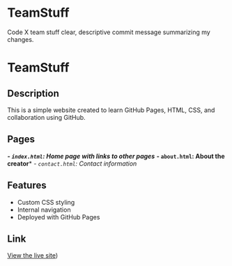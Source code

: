 # TeamStuff
Code X team stuff
 clear, descriptive commit message summarizing my changes.
# TeamStuff

## Description
This is a simple website created to learn GitHub Pages, HTML, CSS, and collaboration using GitHub.

## Pages
 ***- `index.html`: Home page with links to other pages***
**- `about.html`: About the creator***
*- `contact.html`: Contact information*

## Features
- Custom CSS styling
- Internal navigation
- Deployed with GitHub Pages

## Link
[View the live site](https://dlwickwire.github.io/TeamStuff/))
